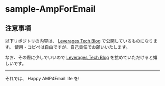 # sample-AmpForEmail
## 注意事項
以下リポジトリの内容は、 [Leverages Tech Blog](https://tech.leverages.jp/) で公開しているものになります。
使用・コピペは自由ですが、自己責任でお願いいたします。

なお、その際に少しでいいので [Leverages Tech Blog](https://tech.leverages.jp/) を拡めていただけると嬉しいです。

---

それでは、 Happy AMP4Email life を!
